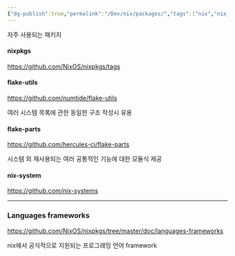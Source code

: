 ```yaml
---
{"dg-publish":true,"permalink":"/Dev/nix/packages/","tags":["nix","nix_flake"]}
---
```



자주 사용되는 패키지


#### nixpkgs
https://github.com/NixOS/nixpkgs/tags


#### flake-utils
https://github.com/numtide/flake-utils

여러 시스템 목록에 관한 동일한 구조 작성시 유용 

#### flake-parts
https://github.com/hercules-ci/flake-parts

시스템 외 재사용되는 여러 공통적인 기능에 대한 모듈식 제공

#### nix-system
https://github.com/nix-systems


--- 
### Languages frameworks
https://github.com/NixOS/nixpkgs/tree/master/doc/languages-frameworks

nix에서 공식적으로 지원되는 프로그래밍 언어 framework